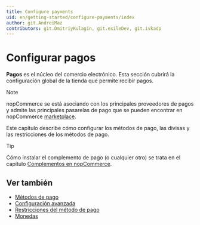 ```yaml
---
title: Configure payments
uid: en/getting-started/configure-payments/index
author: git.AndreiMaz
contributors: git.DmitriyKulagin, git.exileDev, git.ivkadp
---
```


# Configurar pagos

**Pagos** es el núcleo del comercio electrónico. Esta sección cubrirá la configuración global de la tienda que permite recibir pagos.

> [!NOTE]
>
> nopCommerce se está asociando con los principales proveedores de pagos y admite las principales pasarelas de pago que se pueden encontrar en nopCommerce [marketplace](https://www.nopcommerce.com/en/marketplace).

Este capítulo describe cómo configurar los métodos de pago, las divisas y las restricciones de los métodos de pago.

> [!TIP]
>
> Cómo instalar el complemento de pago (o cualquier otro) se trata en el capítulo [Complementos en nopCommerce](xref:en/Getting-started/advanced-configuration/plugins-in-nopcommerce).

## Ver también

- [Métodos de pago](xref:en/Getting-started/configure-payments/payment-methods/index)
- [Configuración avanzada](xref:en/Getting-started/configure-payments/advanced-configuration/index)
- [Restricciones del método de pago](xref:en/Getting-started/configure-payments/advanced-configuration/Payment-Method-Restricciones)
- [Monedas](xref:en/Getting-started/configure-payments/advanced-configuration/currencies)